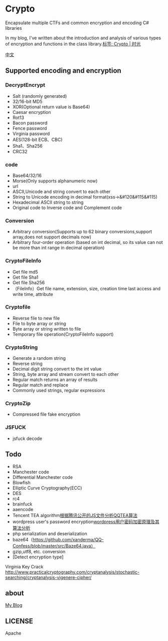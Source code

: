 # Crypto
Encapsulate multiple CTFs and common encryption and encoding C# libraries

In my blog, I've written about the introduction and analysis of various types of encryption and functions in the class library.[标签: Crypto | 时光](https://willv.cn/tags/Crypto/)

[中文](https://github.com/WWILLV/Crypto/blob/master/README.md)

## Supported encoding and encryption

### DecryptEncrypt
- Salt (randomly generated)
- 32/16-bit MD5
- XOR(Optional return value is Base64)
- Caesar encryption
- Rot13
- Bacon password
- Fence password
- Virginia password
- AES(128-bit ECB、CBC)
- Sha1、Sha256
- CRC32

### code
- Base64/32/16
- Morse(Only supports alphanumeric now)
- url
- ASCII,Unicode and string convert to each other
- String to Unicode encoding in decimal format(xss->&#120&#115&#115)
- Hexadecimal ASCII string to string
- Original code to Inverse code and Complement code

### Conversion
- Arbitrary conversion(Supports up to 62 binary conversions,support array,does not support decimals now)
- Arbitrary four-order operation (based on int decimal, so its value can not be more than int range in decimal operation)

### CryptoFileInfo
- Get file md5
- Get file Sha1
- Get file Sha256
- （FileInfo）Get file name, extension, size, creation time last access and write time, attribute

### Cryptofile
- Reverse file to new file
- File to byte array or string
- Byte array or string written to file
- Temporary file operation(CryptoFileInfo support)

### CryptoString
- Generate a random string
- Reverse string
- Decimal digit string convert to the int value
- String, byte array and  stream convert to each other
- Regular match returns an array of results
- Regular match and replace
- Commonly used strings, regular expressions

### CryptoZip
- Compressed file fake encryption

### JSFUCK
- jsfuck decode


## Todo
- RSA
- Manchester code
- Differential Manchester code
- Blowfish
- Elliptic Curve Cryptography(ECC)
- DES
- rc4
- brainfuck
- aaencode
- Tencent TEA algorithm[根据腾讯公开的JS文件分析QQTEA算法](http://blog.csdn.net/gsls200808/article/details/70837455)
- wordpress user's password encryption[wordpress用户密码加密原理及其算法分析](https://blog.csdn.net/HK_JH/article/details/27368279)
- php serialization and deserialization
- baze64（https://github.com/xanderma/QQ-Confess/blob/master/src/Baze64.java）
- gzip,utf8, etc. conversion
- [Detect encryption type]

Virginia Key Crack http://www.practicalcryptography.com/cryptanalysis/stochastic-searching/cryptanalysis-vigenere-cipher/ 

## about
[My Blog](https://willv.cn)


## LICENSE
Apache